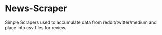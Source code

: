 # News-Scraper
Simple Scrapers used to accumulate data from reddit/twitter/medium and place into csv files for review.
